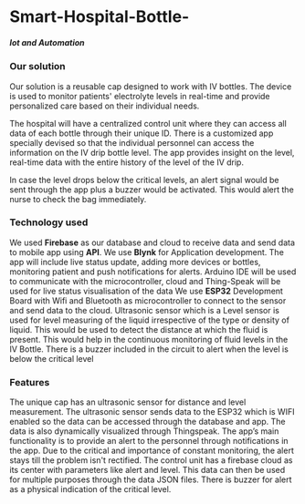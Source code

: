 # Smart-Hospital-Bottle-

##### Iot and Automation

### Our solution
Our solution is a reusable cap designed to work with IV bottles. The device is used to monitor patients' electrolyte levels in real-time and provide personalized care based on their individual needs. 

The hospital will have a centralized control unit where they can access all data of each bottle through their unique ID. There is a customized app specially devised so that the individual personnel can access the information on the IV drip bottle level. The app provides insight on the level, real-time data with the entire history of the level of the IV drip.

In case the level drops below the critical levels, an alert signal would be sent through the app plus a buzzer would be activated. This would alert the nurse to check the bag immediately.


### Technology used
We used **Firebase** as our database and cloud to receive data and send data to mobile app using **API**. 
We use **Blynk** for Application development. The app will include live status update, adding more devices or bottles, monitoring patient and push notifications for alerts. 
Arduino IDE will be used to communicate with the microcontroller, cloud and Thing-Speak will be used for live status visualisation of the data
We use **ESP32** Development Board with Wifi and Bluetooth as microcontroller to connect to the sensor and send data to the cloud.
Ultrasonic sensor which is a Level sensor is used for level measuring of the liquid irrespective of the type or density of liquid. This would be used to detect the distance at which the fluid is present. This would help in the continuous monitoring of fluid levels in the IV Bottle. 
There is a buzzer included in the circuit to alert when the level is below the critical level 

### Features
The unique cap has an ultrasonic sensor for distance and level measurement. The ultrasonic sensor sends data to the ESP32 which is WIFI enabled so the data can be accessed through the database and app. The data is also dynamically visualized through Thingspeak. 
The app’s main functionality is to provide an alert to the personnel through notifications in the app. Due to the critical and importance of constant monitoring, the alert stays till the problem isn't rectified. 
The control unit has a firebase cloud as its center with parameters like alert and level. This data can then be used for multiple purposes through the data JSON files.
There is buzzer for alert as a physical indication of the critical level.







